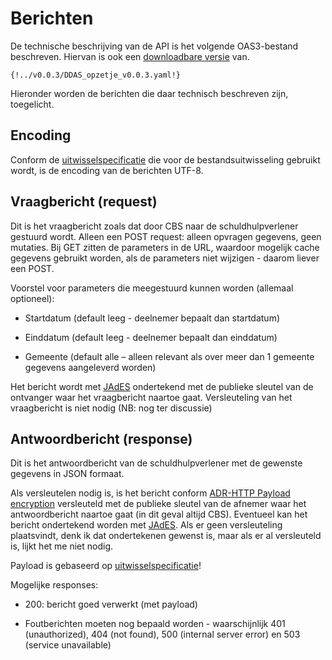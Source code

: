 # Berichten

De technische beschrijving van de API is het volgende OAS3-bestand beschreven. Hiervan is ook een [downloadbare versie](https://github.com/Govert-Claus/DDAS-API/blob/main/v0.0.3/DDAS_opzetje_v0.0.3.yaml) van.
```
{!../v0.0.3/DDAS_opzetje_v0.0.3.yaml!}

```
Hieronder worden de berichten die daar technisch beschreven zijn, toegelicht.


## Encoding

Conform de [uitwisselspecificatie](https://vng-realisatie.github.io/ddas/v1.0/uitwisselspecificatie/) die voor de bestandsuitwisseling gebruikt wordt, is de encoding van de berichten UTF-8.


## Vraagbericht (request)

Dit is het vraagbericht zoals dat door CBS naar de schuldhulpverlener gestuurd wordt. Alleen een POST request: alleen opvragen gegevens, geen mutaties. Bij GET zitten de parameters in de URL, waardoor mogelijk cache gegevens gebruikt worden, als de parameters niet wijzigen - daarom liever een POST.

Voorstel voor parameters die meegestuurd kunnen worden (allemaal optioneel):

- Startdatum (default leeg - deelnemer bepaalt dan startdatum)

- Einddatum (default leeg - deelnemer bepaalt dan einddatum)

- Gemeente (default alle – alleen relevant als over meer dan 1 gemeente gegevens aangeleverd worden)

Het bericht wordt met [JAdES](https://geonovum.github.io/KP-APIs/API-strategie-modules/signing-jades/) ondertekend met de publieke sleutel van de ontvanger waar het vraagbericht naartoe gaat. Versleuteling van het vraagbericht is niet nodig (NB: nog ter discussie)


## Antwoordbericht (response)

Dit is het antwoordbericht van de schuldhulpverlener met de gewenste gegevens in JSON formaat.

Als versleutelen nodig is, is het bericht conform [ADR-HTTP Payload encryption](https://geonovum.github.io/KP-APIs/API-strategie-modules/encryption/) versleuteld met de publieke sleutel van de afnemer waar het antwoordbericht naartoe gaat (in dit geval altijd CBS).
Eventueel kan het bericht ondertekend worden met [JAdES](https://geonovum.github.io/KP-APIs/API-strategie-modules/signing-jades/). Als er geen versleuteling plaatsvindt, denk ik dat ondertekenen gewenst is, maar als er al versleuteld is, lijkt het me niet nodig.

Payload is gebaseerd op [uitwisselspecificatie](https://vng-realisatie.github.io/ddas/v1.0/uitwisselspecificatie/)!

Mogelijke responses:

- 200: bericht goed verwerkt (met payload)

- Foutberichten moeten nog bepaald worden - waarschijnlijk 401 (unauthorized), 404 (not found), 500 (internal server error) en 503 (service unavailable)
